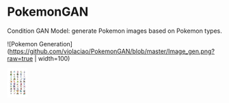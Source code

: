# PokemonGAN

Condition GAN Model: generate Pokemon images based on Pokemon types.

![Pokemon Generation](https://github.com/violaciao/PokemonGAN/blob/master/Image_gen.png?raw=true | width=100)


<img src="https://github.com/violaciao/PokemonGAN/blob/master/Image_gen.png?raw=true" width="48">

